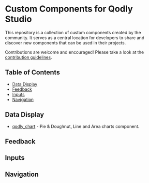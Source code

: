 # Custom Components for Qodly Studio
This repository is a collection of custom components created by the community. It serves as a central location for developers to share and discover new components that can be used in their projects. 

Contributions are welcome and encouraged! Please take a look at the [contribution guidelines](CONTRIBUTING.md).

## Table of Contents

* [Data Display](#data-display)
* [Feedback](#feedback)
* [Inputs](#inputs)
* [Navigation](#navigation)


## Data Display

* [qodly_chart](https://github.com/metayoub/qodly_chart) - Pie & Doughnut, Line and Area charts component.

## Feedback

## Inputs

## Navigation
